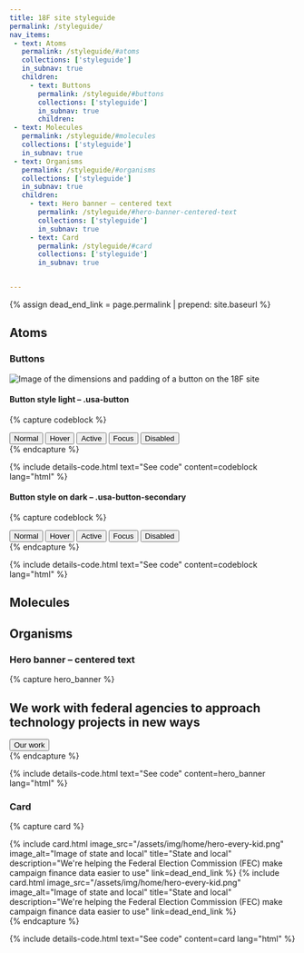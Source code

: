 ```yaml
---
title: 18F site styleguide
permalink: /styleguide/
nav_items:
 - text: Atoms
   permalink: /styleguide/#atoms
   collections: ['styleguide']
   in_subnav: true
   children:
     - text: Buttons
       permalink: /styleguide/#buttons
       collections: ['styleguide']
       in_subnav: true
       children:
 - text: Molecules
   permalink: /styleguide/#molecules
   collections: ['styleguide']
   in_subnav: true
 - text: Organisms
   permalink: /styleguide/#organisms
   collections: ['styleguide']
   in_subnav: true
   children:
     - text: Hero banner – centered text
       permalink: /styleguide/#hero-banner-centered-text
       collections: ['styleguide']
       in_subnav: true
     - text: Card
       permalink: /styleguide/#card
       collections: ['styleguide']
       in_subnav: true


---
```


{% assign dead_end_link = page.permalink | prepend: site.baseurl %}


## Atoms

### Buttons
<section class="usa-grid">
<img src="{{ site.baseurl }}/assets/img/styleguide/button-anatomy.png" class="usa-width-one-third" alt="Image of the dimensions and padding of a button on the 18F site" />
</section>

#### Button style light – .usa-button

{% capture codeblock %}
<section class="usa-grid">
  <button class="usa-button">Normal</button>
  <button class="usa-button-hover">Hover</button>
  <button class="usa-button-active">Active</button>
  <button class="usa-button-focus">Focus</button>
  <button class="usa-button-disabled">Disabled</button>
</section>
{% endcapture %}

{% include details-code.html
   text="See code"
   content=codeblock
   lang="html"
%}

#### Button style on dark – .usa-button-secondary

{% capture codeblock %}
<section class="background-dark usa-grid">
  <button class="usa-button usa-button-secondary">Normal</button>
  <button class="usa-button-hover usa-button-secondary">Hover</button>
  <button class="usa-button-active usa-button-secondary">Active</button>
  <button class="usa-button-focus usa-button-secondary">Focus</button>
  <button class="usa-button-disabled usa-button-secondary">Disabled</button>
</section>
{% endcapture %}

{% include details-code.html
   text="See code"
   content=codeblock
   lang="html"
%}

## Molecules

## Organisms

### Hero banner – centered text
{% capture hero_banner %}
<section class="background-dark usa-section">
  <div class="usa-grid content-focus align-center">
    <h2>We work with federal agencies to approach technology projects in new ways</h2>
    <a href="{{ dead_end_link }}"><button class="usa-button usa-button-big usa-button-secondary">Our work</button></a>
  </div>
</section>
{% endcapture %}

{% include details-code.html
   text="See code"
   content=hero_banner
   lang="html"
%}


### Card

{% capture card %}
<section class="usa-grid usa-section">
  {% include card.html
     image_src="/assets/img/home/hero-every-kid.png"
     image_alt="Image of state and local"
     title="State and local"
     description="We're helping the Federal Election Commission (FEC) make campaign finance data easier to use"
     link=dead_end_link
  %}
  {% include card.html
     image_src="/assets/img/home/hero-every-kid.png"
     image_alt="Image of state and local"
     title="State and local"
     description="We're helping the Federal Election Commission (FEC) make campaign finance data easier to use"
     link=dead_end_link
  %}
</section>
{% endcapture %}

{% include details-code.html
   text="See code"
   content=card
   lang="html"
%}

